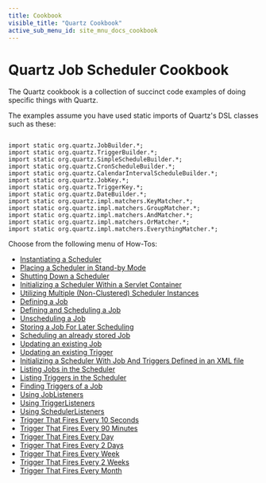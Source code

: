 ```yaml
---
title: Cookbook
visible_title: "Quartz Cookbook"
active_sub_menu_id: site_mnu_docs_cookbook
---
```

# Quartz Job Scheduler Cookbook

The Quartz cookbook is a collection of succinct code examples of doing specific things with Quartz.

The examples assume you have used static imports of Quartz's DSL classes such as these:

<pre class="prettyprint highlight"><code class="language-java" data-lang="java">
import static org.quartz.JobBuilder.*;
import static org.quartz.TriggerBuilder.*;
import static org.quartz.SimpleScheduleBuilder.*;
import static org.quartz.CronScheduleBuilder.*;
import static org.quartz.CalendarIntervalScheduleBuilder.*;
import static org.quartz.JobKey.*;
import static org.quartz.TriggerKey.*;
import static org.quartz.DateBuilder.*;
import static org.quartz.impl.matchers.KeyMatcher.*;
import static org.quartz.impl.matchers.GroupMatcher.*;
import static org.quartz.impl.matchers.AndMatcher.*;
import static org.quartz.impl.matchers.OrMatcher.*;
import static org.quartz.impl.matchers.EverythingMatcher.*;
</code></pre>

Choose from the following menu of How-Tos:

+ <a href="/documentation/quartz-2.2.3/cookbook/CreateScheduler.html" title="CreateScheduler">Instantiating a Scheduler</a>
+ <a href="/documentation/quartz-2.2.3/cookbook/SchedulerStandby.html" title="SchedulerStandby">Placing a Scheduler in Stand-by Mode</a>
+ <a href="/documentation/quartz-2.2.3/cookbook/ShutdownScheduler.html" title="ShutdownScheduler">Shutting Down a Scheduler</a>
+ <a href="/documentation/quartz-2.2.3/cookbook/ServletInitScheduler.html" title="ServletInitScheduler">Initializing a Scheduler Within a Servlet Container</a>
+ <a href="/documentation/quartz-2.2.3/cookbook/MultipleSchedulers.html" title="ServletInitScheduler">Utilizing Multiple (Non-Clustered) Scheduler Instances</a>
+ <a href="/documentation/quartz-2.2.3/cookbook/DefineJobWithData.html" title="DefineJobWithData">Defining a Job</a>
+ <a href="/documentation/quartz-2.2.3/cookbook/ScheduleJob.html" title="ScheduleJob">Defining and Scheduling a Job</a>
+ <a href="/documentation/quartz-2.2.3/cookbook/UnscheduleJob.html" title="UnscheduleJob">Unscheduling a Job</a>
+ <a href="/documentation/quartz-2.2.3/cookbook/StoreJob.html" title="StoreJob">Storing a Job For Later Scheduling</a>
+ <a href="/documentation/quartz-2.2.3/cookbook/ScheduleStoredJob.html" title="ScheduleStoreJob">Scheduling an already stored Job</a>
+ <a href="/documentation/quartz-2.2.3/cookbook/UpdateJob.html" title="UpdateJob">Updating an existing Job</a>
+ <a href="/documentation/quartz-2.2.3/cookbook/UpdateTrigger.html" title="UpdateTrigger">Updating an existing Trigger</a>
+ <a href="/documentation/quartz-2.2.3/cookbook/JobInitPlugin.html" title="JobInitPlugin">Initializing a Scheduler With Job And Triggers Defined in an XML file</a>
+ <a href="/documentation/quartz-2.2.3/cookbook/ListJobs.html" title="ListJobs">Listing Jobs in the Scheduler</a>
+ <a href="/documentation/quartz-2.2.3/cookbook/ListTriggers.html" title="ListTriggers">Listing Triggers in the Scheduler</a>
+ <a href="/documentation/quartz-2.2.3/cookbook/JobTriggers.html" title="JobTriggers">Finding Triggers of a Job</a>
+ <a href="/documentation/quartz-2.2.3/cookbook/JobListeners.html" title="JobListeners">Using JobListeners</a>
+ <a href="/documentation/quartz-2.2.3/cookbook/TriggerListeners.html" title="TriggerListeners">Using TriggerListeners</a>
+ <a href="/documentation/quartz-2.2.3/cookbook/SchedulerListeners.html" title="SchedulerListeners">Using SchedulerListeners</a>
+ <a href="/documentation/quartz-2.2.3/cookbook/TenSecTrigger.html" title="TenSecTrigger">Trigger That Fires Every 10 Seconds</a>
+ <a href="/documentation/quartz-2.2.3/cookbook/NintyMinTrigger.html" title="NintyMinTrigger">Trigger That Fires Every 90 Minutes</a>
+ <a href="/documentation/quartz-2.2.3/cookbook/DailyTrigger.html" title="DailyTrigger">Trigger That Fires Every Day</a>
+ <a href="/documentation/quartz-2.2.3/cookbook/BiDailyTrigger.html" title="BiDailyTrigger">Trigger That Fires Every 2 Days</a>
+ <a href="/documentation/quartz-2.2.3/cookbook/WeeklyTrigger.html" title="WeeklyTrigger">Trigger That Fires Every Week</a>
+ <a href="/documentation/quartz-2.2.3/cookbook/BiWeeklyTrigger.html" title="BiWeeklyTrigger">Trigger That Fires Every 2 Weeks</a>
+ <a href="/documentation/quartz-2.2.3/cookbook/MonthlyTrigger.html" title="MonthlyTrigger">Trigger That Fires Every Month</a>

